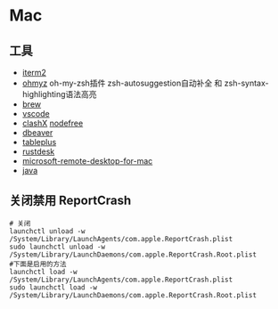 # Mac

## 工具

  - [iterm2](https://iterm2.com/)
  - [ohmyz](https://ohmyz.sh/) oh-my-zsh插件 zsh-autosuggestion自动补全 和 zsh-syntax-highlighting语法高亮
  - [brew](https://brew.sh/)
  - [vscode](https://code.visualstudio.com/)
  - [clashX](https://en.clashx.org/download/) [nodefree](https://clashgithub.github.io/)
  - [dbeaver](https://dbeaver.io/)
  - [tableplus](https://tableplus.com/)
  - [rustdesk](https://rustdesk.com/)
  - [microsoft-remote-desktop-for-mac](https://install.appcenter.ms/orgs/rdmacios-k2vy/apps/microsoft-remote-desktop-for-mac/distribution_groups/all-users-of-microsoft-remote-desktop-for-mac)
  - [java](https://www.azul.com/downloads/?package=jdk#download-openjdk)


## 关闭禁用 ReportCrash
 
```shell
# 关闭
launchctl unload -w /System/Library/LaunchAgents/com.apple.ReportCrash.plist
sudo launchctl unload -w /System/Library/LaunchDaemons/com.apple.ReportCrash.Root.plist 
#下面是启用的方法
launchctl load -w /System/Library/LaunchAgents/com.apple.ReportCrash.plist
sudo launchctl load -w /System/Library/LaunchDaemons/com.apple.ReportCrash.Root.plist 
```

 

